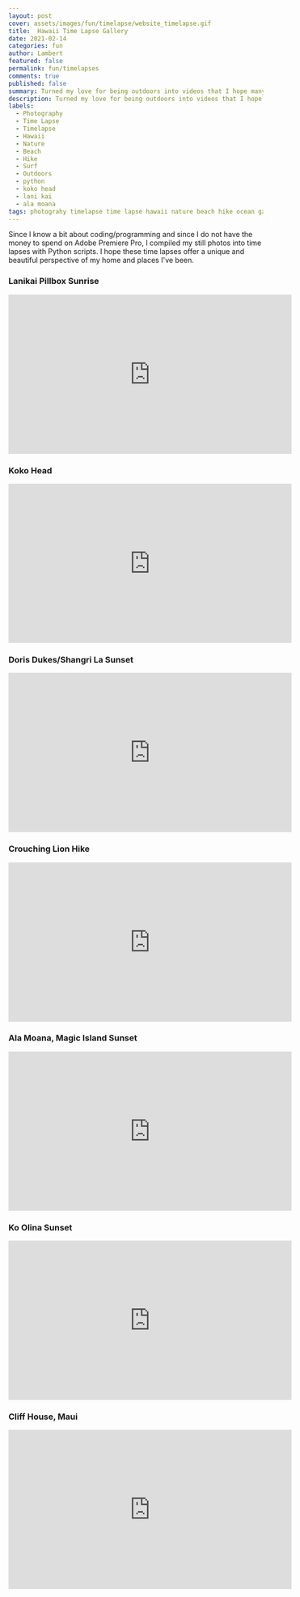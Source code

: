 ```yaml
---
layout: post
cover: assets/images/fun/timelapse/website_timelapse.gif
title:  Hawaii Time Lapse Gallery
date: 2021-02-14
categories: fun
author: Lambert
featured: false
permalink: fun/timelapses
comments: true
published: false
summary: Turned my love for being outdoors into videos that I hope many will enjoy. I set my camera up, hangout, and get a time lapse.  These time lapse mainly feature my home but also includes other places I have traveled to.
description: Turned my love for being outdoors into videos that I hope many will enjoy. I set my camera up, hangout, and get a time lapse.  These time lapse mainly feature my home but also includes other places I have traveled to. 
labels:
  - Photography
  - Time Lapse
  - Timelapse
  - Hawaii
  - Nature
  - Beach
  - Hike
  - Surf
  - Outdoors
  - python
  - koko head
  - lani kai
  - ala moana
tags: photograhy timelapse time lapse hawaii nature beach hike ocean gallery photo surf outdoors python code lanikai kokohead alamoana
---
```

Since I know a bit about coding/programming and since I do not have the money to spend on Adobe Premiere Pro, I 
compiled my still photos into time lapses with Python scripts.  I hope these time lapses offer a unique and beautiful 
perspective of my home and places I've been.

### Lanikai Pillbox Sunrise
<iframe width="560" height="315" src="https://www.youtube.com/embed/FFVC37qgb_U" frameborder="0" allow="accelerometer; 
autoplay; clipboard-write; encrypted-media; gyroscope; picture-in-picture" allowfullscreen></iframe>

### Koko Head
<iframe width="560" height="315" src="https://www.youtube.com/embed/34gemyEAZIU" frameborder="0" allow="accelerometer; 
autoplay; clipboard-write; encrypted-media; gyroscope; picture-in-picture" allowfullscreen></iframe>

### Doris Dukes/Shangri La Sunset
<iframe width="560" height="315" src="https://www.youtube.com/embed/EL5C6Oy-FSE" frameborder="0" allow="accelerometer; 
autoplay; clipboard-write; encrypted-media; gyroscope; picture-in-picture" allowfullscreen></iframe>

### Crouching Lion Hike
<iframe width="560" height="315" src="https://www.youtube.com/embed/LU4b1sxAZYo" frameborder="0" allow="accelerometer;
autoplay; clipboard-write; encrypted-media; gyroscope; picture-in-picture" allowfullscreen></iframe>
 
### Ala Moana, Magic Island Sunset
<iframe width="560" height="315" src="https://www.youtube.com/embed/qbHhwHPPOYE" frameborder="0" allow="accelerometer; 
autoplay; clipboard-write; encrypted-media; gyroscope; picture-in-picture" allowfullscreen></iframe>

### Ko Olina Sunset
<iframe width="560" height="315" src="https://www.youtube.com/embed/oQg4BiN1TAM" frameborder="0" allow="accelerometer; 
autoplay; clipboard-write; encrypted-media; gyroscope; picture-in-picture" allowfullscreen></iframe>

### Cliff House, Maui
<iframe width="560" height="315" src="https://www.youtube.com/embed/t0UCUCLoxPw" frameborder="0" allow="accelerometer; 
autoplay; clipboard-write; encrypted-media; gyroscope; picture-in-picture" allowfullscreen></iframe>